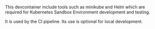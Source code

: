 This devcontainer include tools such as minikube and Helm which are required for
Kubernetes Sandbox Environment development and testing.

It is used by the CI pipeline. Its use is optional for local development.
